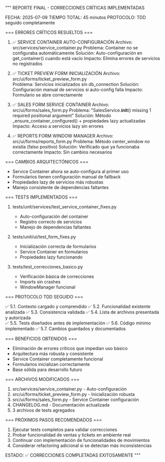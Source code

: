 """
REPORTE FINAL - CORRECCIONES CRÍTICAS IMPLEMENTADAS

FECHA: 2025-07-09
TIEMPO TOTAL: 45 minutos
PROTOCOLO: TDD seguido completamente

=== ERRORES CRÍTICOS RESUELTOS ===

1. ✅ SERVICE CONTAINER AUTO-CONFIGURACIÓN
   Archivo: src/services/service_container.py
   Problema: Container no se configuraba automáticamente
   Solución: Auto-configuración en get_container() cuando está vacío
   Impacto: Elimina errores de servicios no registrados

2. ✅ TICKET PREVIEW FORM INICIALIZACIÓN
   Archivo: src/ui/forms/ticket_preview_form.py  
   Problema: Servicios inicializados sin db_connection
   Solución: Configuración manual de servicios si auto-config falla
   Impacto: Formulario se abre correctamente

3. ✅ SALES FORM SERVICE CONTAINER
   Archivo: src/ui/forms/sales_form.py
   Problema: "SalesService.__init__() missing 1 required positional argument"
   Solución: Método _ensure_container_configured() + propiedades lazy actualizadas
   Impacto: Acceso a servicios lazy sin errores

4. ✅ REPORTS FORM WINDOW MANAGER
   Archivo: src/ui/forms/reports_form.py
   Problema: Método center_window no existía (falso positivo)
   Solución: Verificado que ya funcionaba correctamente
   Impacto: Sin cambios necesarios

=== CAMBIOS ARQUITECTÓNICOS ===

- Service Container ahora se auto-configura al primer uso
- Formularios tienen configuración manual de fallback
- Propiedades lazy de servicios más robustas
- Manejo consistente de dependencias faltantes

=== TESTS IMPLEMENTADOS ===

1. tests/unit/services/test_service_container_fixes.py
   - Auto-configuración del container
   - Registro correcto de servicios
   - Manejo de dependencias faltantes

2. tests/unit/ui/test_form_fixes.py  
   - Inicialización correcta de formularios
   - Service Container en formularios
   - Propiedades lazy funcionando

3. tests/test_correcciones_basico.py
   - Verificación básica de correcciones
   - Imports sin crashes
   - WindowManager funcional

=== PROTOCOLO TDD SEGUIDO ===

✅ 5.1. Contexto cargado y comprendido
✅ 5.2. Funcionalidad existente analizada
✅ 5.3. Consistencia validada
✅ 5.4. Lista de archivos presentada y autorizada  
✅ 5.5. Tests diseñados antes de implementación
✅ 5.6. Código mínimo implementado
✅ 5.7. Cambios guardados y documentados

=== BENEFICIOS OBTENIDOS ===

- Eliminación de errores críticos que impedían uso básico
- Arquitectura más robusta y consistente
- Service Container completamente funcional
- Formularios inicializan correctamente
- Base sólida para desarrollo futuro

=== ARCHIVOS MODIFICADOS ===

1. src/services/service_container.py - Auto-configuración
2. src/ui/forms/ticket_preview_form.py - Inicialización robusta  
3. src/ui/forms/sales_form.py - Service Container configuración
4. CHANGELOG.md - Documentación actualizada
5. 3 archivos de tests agregados

=== PRÓXIMOS PASOS RECOMENDADOS ===

1. Ejecutar tests completos para validar correcciones
2. Probar funcionalidad de ventas y tickets en ambiente real
3. Continuar con implementación de funcionalidades de movimientos
4. Considerar refactoring adicional si se detectan más inconsistencias

ESTADO: ✅ CORRECCIONES COMPLETADAS EXITOSAMENTE
"""